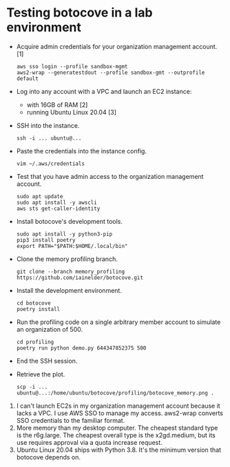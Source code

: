 # Testing botocove in a lab environment

* Acquire admin credentials for your organization management account. [1]

    ```
    aws sso login --profile sandbox-mgmt
    aws2-wrap --generatestdout --profile sandbox-gmt --outprofile default
    ```

* Log into any account with a VPC and launch an EC2 instance:

    * with 16GB of RAM [2]
    * running Ubuntu Linux 20.04 [3]

* SSH into the instance.

    ```
    ssh -i ... ubuntu@...
    ```

* Paste the credentials into the instance config.

    ```
    vim ~/.aws/credentials
    ```

* Test that you have admin access to the organization management account.

    ```
    sudo apt update
    sudo apt install -y awscli
    aws sts get-caller-identity
    ```

* Install botocove's development tools.

    ```
    sudo apt install -y python3-pip
    pip3 install poetry
    export PATH="$PATH:$HOME/.local/bin"
    ```

* Clone the memory profiling branch.

    ```
    git clone --branch memory_profiling https://github.com/iainelder/botocove.git
    ```

* Install the development environment.

    ```
    cd botocove
    poetry install
    ```

* Run the profiling code on a single arbitrary member account to simulate an organization of 500.

    ```
    cd profiling
    poetry run python demo.py 644347852375 500
    ```

* End the SSH session.

* Retrieve the plot.

    ```
    scp -i ... ubuntu@...:/home/ubuntu/botocove/profiling/botocove_memory.png .
    ```


1. I can't launch EC2s in my organization management account because it lacks a VPC. I use AWS SSO to manage my access. aws2-wrap converts SSO credentials to the familiar format.
2. More memory than my desktop computer. The cheapest standard type is the r6g.large. The cheapest overall type is the x2gd.medium, but its use requires approval via a quota increase request.
3. Ubuntu Linux 20.04 ships with Python 3.8. It's the minimum version that botocove depends on.
